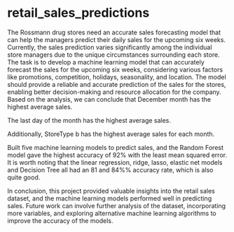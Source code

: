 # retail_sales_predictions

The Rossmann drug stores need an accurate sales forecasting model that can help the managers predict their daily sales for the upcoming six weeks. Currently, the sales prediction varies significantly among the individual store managers due to the unique circumstances surrounding each store. The task is to develop a machine learning model that can accurately forecast the sales for the upcoming six weeks, considering various factors like promotions, competition, holidays, seasonality, and location. The model should provide a reliable and accurate prediction of the sales for the stores, enabling better decision-making and resource allocation for the company.
Based on the analysis, we can conclude that December month has the highest average sales.

The last day of the month has the highest average sales.

Additionally, StoreType b has the highest average sales for each month.

Built five machine learning models to predict sales, and the Random Forest model gave the highest accuracy of 92% with the least mean squared error. It is worth noting that the linear regression, ridge, lasso, elastic net models and Decision Tree all had an 81 and 84%% accuracy rate, which is also quite good.

In conclusion, this project provided valuable insights into the retail sales dataset, and the machine learning models performed well in predicting sales. Future work can involve further analysis of the dataset, incorporating more variables, and exploring alternative machine learning algorithms to improve the accuracy of the models.
